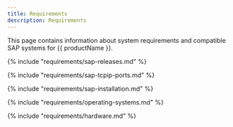 ```yaml
---
title: Requirements
description: Requirements
---
```



This page contains information about system requirements and compatible SAP systems for {{ productName }}.


{% include "requirements/sap-releases.md" %}

{% include "requirements/sap-tcpip-ports.md" %}

{% include "requirements/sap-installation.md" %}

{% include "requirements/operating-systems.md" %}

{% include "requirements/hardware.md" %}

